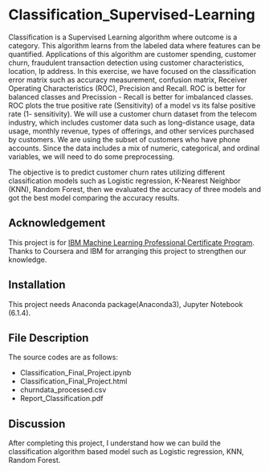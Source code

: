 # Classification_Supervised-Learning

Classification is a Supervised Learning algorithm where outcome is a category. This algorithm learns from the labeled data where features can be quantified. Applications of this algorithm are customer spending, customer churn, fraudulent transaction detection using customer characteristics, location, Ip address. In this exercise, we have focused on the classification error matrix such as accuracy measurement, confusion matrix, Receiver Operating Characteristics (ROC), Precision and Recall. ROC is better for balanced classes and Precission - Recall is better for imbalanced classes. ROC plots the true positive rate (Sensitivity) of a model vs its false positive rate (1- sensitivity). 
We will use a customer churn dataset from the telecom industry, which includes customer data such as long-distance usage, data usage, monthly revenue, types of offerings, and other services purchased by customers. We are using the subset of customers who have phone accounts. Since the data includes a mix of numeric, categorical, and ordinal variables, we will need to do some preprocessing. 

The objective is to predict customer churn rates utilizing different classification models such as Logistic regression, K-Nearest Neighbor (KNN), Random Forest, then we evaluated the accuracy of three models and got the best model comparing the accuracy results.


## Acknowledgement
This project is for [IBM Machine Learning Professional Certificate Program](https://www.coursera.org/professional-certificates/ibm-machine-learning?).
Thanks to Coursera and IBM for arranging this project to strengthen our knowledge. 
## Installation
This project needs Anaconda package(Anaconda3), Jupyter Notebook (6.1.4).

## File Description
The source codes are as follows:
- Classification_Final_Project.ipynb
- Classification_Final_Project.html
- churndata_processed.csv
- Report_Classification.pdf

## Discussion
After completing this project, I understand how we can build the classification algorithm based model such as Logistic regression, KNN, Random Forest.
